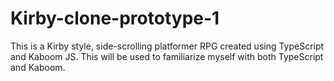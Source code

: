 ﻿# Kirby-clone-prototype-1

This is a Kirby style, side-scrolling platformer RPG created using TypeScript and Kaboom JS. This will be used to familiarize myself with both TypeScript and Kaboom.
